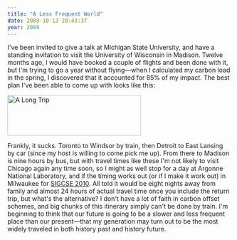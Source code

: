 ```yaml
---
title: "A Less Frequent World"
date: 2009-10-13 20:43:37
year: 2009
---
```

I've been invited to give a talk at Michigan State University, and have a standing invitation to visit the University of Wisconsin in Madison. Twelve months ago, I would have booked a couple of flights and been done with it, but I'm trying to go a year without flying—when I calculated my carbon load in the spring, I discovered that it accounted for 85% of my impact. The best plan I've been able to come up with looks like this:

<img title="A Long Trip" src="{{'/files/2009/10/screen-shot-2009-10-08-at-70957-am-300x91.png' | relative_url}}" alt="A Long Trip" width="300" height="91" />

Frankly, it sucks. Toronto to Windsor by train, then Detroit to East Lansing by car (since my host is willing to come pick me up). From there to Madison is nine hours by bus, but with travel times like these I'm not likely to visit Chicago again any time soon, so I might as well stop for a day at Argonne National Laboratory, and if the timing works out (or if I make it work out) in Milwaukee for <a href="http://www.sigcse.org/sigcse2010/">SIGCSE 2010</a>. All told it would be eight nights away from family and almost 24 hours of actual travel time once you include the return trip, but what's the alternative? I don't have a lot of faith in carbon offset schemes, and big chunks of this itinerary simply can't be done by train. I'm beginning to think that our future is going to be a slower and less frequent place than our present—that my generation may turn out to be the most widely traveled in both history past and history future.
